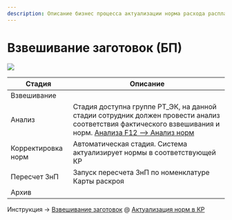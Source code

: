 ```yaml
---
description: Описание бизнес процесса актуализации норма расхода расплава
---
```


# Взвешивание заготовок (БП)

![](<../../../.gitbook/assets/image (742).png>)

| Стадия             | Описание                                                                                                                                                                                                                                 |
| ------------------ | ---------------------------------------------------------------------------------------------------------------------------------------------------------------------------------------------------------------------------------------- |
| Взвешивание        |                                                                                                                                                                                                                                          |
| Анализ             | Стадия доступна группе РТ\_ЭК, на данной стадии сотрудник должен провести анализ соответствия фактического взвешивания и норм. [Анализа F12 –> Анализ норм](kontrol-raskhoda-rasplava/vzveshivanie-zagotovok/aktualizaciya-norm-v-kr.md) |
| Корректировка норм | Автоматическая стадия. Система актуализирует нормы в соответствующей КР                                                                                                                                                                  |
| Пересчет ЗнП       | Запуск пересчета ЗнП по номенклатуре Карты раскроя                                                                                                                                                                                       |
| Архив              |                                                                                                                                                                                                                                          |

Инструкция -> [Взвешивание заготовок](kontrol-raskhoda-rasplava/vzveshivanie-zagotovok/) @ [Актуализация норм в КР](kontrol-raskhoda-rasplava/vzveshivanie-zagotovok/aktualizaciya-norm-v-kr.md)
